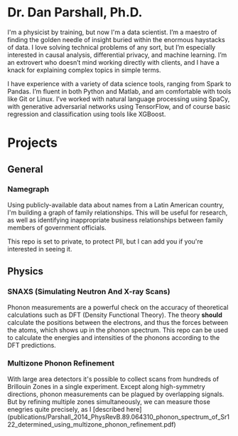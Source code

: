 # Dr. Dan Parshall, Ph.D.
I'm a physicist by training, but now I'm a data scientist.  I’m a maestro of finding the golden needle of insight buried within the enormous haystacks of data.  I love solving technical problems of any sort, but I’m especially interested in causal analysis, differential privacy, and machine learning.  I’m an extrovert who doesn’t mind working directly with clients, and I have a knack for explaining complex topics in simple terms.

I have experience with a variety of data science tools, ranging from Spark to Pandas.  I’m fluent in both Python and Matlab, and am comfortable with tools like Git or Linux.  I’ve worked with natural language processing using SpaCy, with generative adversarial networks using TensorFlow, and of course basic regression and classification using tools like XGBoost.


# Projects

## General

### Namegraph
Using publicly-available data about names from a Latin American country, I'm building a graph of family relationships.  This will be useful for research, as well as identifying inappropriate business relationships between family members of government officials.

This repo is set to private, to protect PII, but I can add you if you're interested in seeing it.


## Physics

### SNAXS (Simulating Neutron And X-ray Scans)
Phonon measurements are a powerful check on the accuracy of theoretical calculations such as DFT (Density Functional Theory).  The theory **should** calculate the positions between the electrons, and thus the forces between the atoms, which shows up in the phonon spectrum.  This repo can be used to calculate the energies and intensities of the phonons according to the DFT predictions.


### Multizone Phonon Refinement
With large area detectors it's possible to collect scans from hundreds of Brillouin Zones in a single experiment.  Except along high-symmetry directions, phonon measurements can be plagued by overlapping signals.  But by refining multiple zones simultaneously, we can measure those enegries quite precisely, as I [described here] (publications/Parshall_2014_PhysRevB.89.064310_phonon_spectrum_of_Sr122_determined_using_multizone_phonon_refinement.pdf)




<!--
**danparshall/danparshall** is a ✨ _special_ ✨ repository because its `README.md` (this file) appears on your GitHub profile.

Here are some ideas to get you started:

- 🔭 I’m currently working on ...
- 🌱 I’m currently learning ...
- 👯 I’m looking to collaborate on ...
- 🤔 I’m looking for help with ...
- 💬 Ask me about ...
- 📫 How to reach me: ...
- 😄 Pronouns: ...
- ⚡ Fun fact: ...
-->
